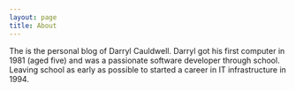 ```yaml
---
layout: page
title: About
---
```

The is the personal blog of Darryl Cauldwell. Darryl got his first computer in 1981 (aged five) and was a 
passionate software developer through school. Leaving school as early as possible to started a career in IT 
infrastructure in 1994. 

